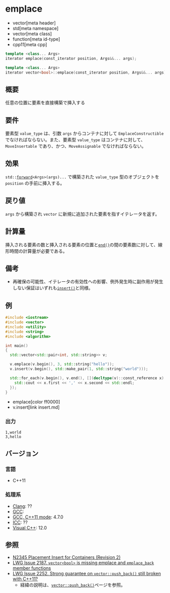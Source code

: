 # emplace
* vector[meta header]
* std[meta namespace]
* vector[meta class]
* function[meta id-type]
* cpp11[meta cpp]

```cpp
template <class... Args>
iterator emplace(const_iterator position, Args&&... args);

template <class... Args>
iterator vector<bool>::emplace(const_iterator position, Args&&... args); // C++14
```

## 概要
任意の位置に要素を直接構築で挿入する


## 要件
要素型 `value_type` は、引数 `args` からコンテナに対して `EmplaceConstructible` でなければならない。また、要素型 `value_type` はコンテナに対して、`MoveInsertable` であり、かつ、`MoveAssignable` でなければならない。


## 効果
`std::`[`forward`](/reference/utility/forward.md)`<Args>(args)...` で構築された `value_type` 型のオブジェクトを `position` の手前に挿入する。


## 戻り値
`args` から構築され `vector` に新規に追加された要素を指すイテレータを返す。


## 計算量
挿入される要素の数と挿入される要素の位置と[`end()`](end.md)の間の要素数に対して、線形時間の計算量が必要である。


## 備考
- 再確保の可能性、イテレータの有効性への影響、例外発生時に副作用が発生しない保証はいずれも[`insert()`](insert.md)と同様。


## 例
```cpp example
#include <iostream>
#include <vector>
#include <utility>
#include <string>
#include <algorithm>

int main()
{
  std::vector<std::pair<int, std::string>> v;

  v.emplace(v.begin(), 3, std::string("hello"));
  v.insert(v.begin(), std::make_pair(1, std::string("world")));

  std::for_each(v.begin(), v.end(), [](decltype(v)::const_reference x) {
    std::cout << x.first << ',' << x.second << std::endl;
  });
}
```
* emplace[color ff0000]
* v.insert[link insert.md]

### 出力
```
1,world
3,hello
```

## バージョン
### 言語
- C++11

### 処理系
- [Clang](/implementation.md#clang): ??
- [GCC](/implementation.md#gcc): 
- [GCC, C++11 mode](/implementation.md#gcc): 4.7.0
- [ICC](/implementation.md#icc): ??
- [Visual C++](/implementation.md#visual_cpp): 12.0


## 参照
- [N2345 Placement Insert for Containers (Revision 2)](http://www.open-std.org/jtc1/sc22/wg21/docs/papers/2007/n2345.pdf)
- [LWG Issue 2187. `vector<bool>` is missing emplace and `emplace_back` member functions](http://www.open-std.org/jtc1/sc22/wg21/docs/lwg-defects.html#2187)
- [LWG Issue 2252. Strong guarantee on `vector::push_back()` still broken with C++11?](http://www.open-std.org/jtc1/sc22/wg21/docs/lwg-defects.html#2252)
    - 経緯の説明は、[`vector::push_back()`](/reference/vector/push_back.md)ページを参照。

